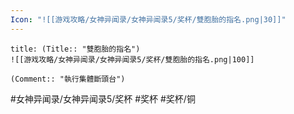 ```yaml
---
Icon: "![[游戏攻略/女神异闻录/女神异闻录5/奖杯/雙胞胎的指名.png|30]]"
---
```

```ad-common-bronze-trophy
title: (Title:: "雙胞胎的指名")
![[游戏攻略/女神异闻录/女神异闻录5/奖杯/雙胞胎的指名.png|100]]

(Comment:: "執行集體斷頭台")
```

#女神异闻录/女神异闻录5/奖杯 #奖杯 #奖杯/铜
